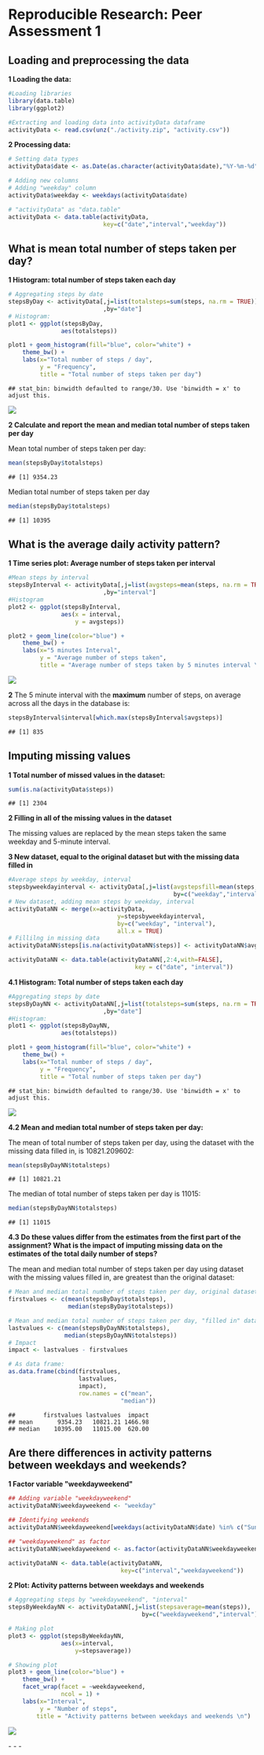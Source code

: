 # Reproducible Research: Peer Assessment 1

## Loading and preprocessing the data

**1 Loading the data:**


```r
#Loading libraries
library(data.table)
library(ggplot2)

#Extracting and loading data into activityData dataframe
activityData <- read.csv(unz("./activity.zip", "activity.csv"))
```

**2 Processing data:**


```r
# Setting data types
activityData$date <- as.Date(as.character(activityData$date),"%Y-%m-%d")

# Adding new columns
# Adding "weekday" column
activityData$weekday <- weekdays(activityData$date)

# "activityData" as "data.table"
activityData <- data.table(activityData,
                           key=c("date","interval","weekday"))
```

## What is mean total number of steps taken per day?

**1 Histogram: total number of steps taken each day**


```r
# Aggregating steps by date
stepsByDay <- activityData[,j=list(totalsteps=sum(steps, na.rm = TRUE))
                           ,by="date"]
# Histogram:
plot1 <- ggplot(stepsByDay,
               aes(totalsteps))

plot1 + geom_histogram(fill="blue", color="white") + 
    theme_bw() + 
    labs(x="Total number of steps / day",
         y = "Frequency",
         title = "Total number of steps taken per day")
```

```
## stat_bin: binwidth defaulted to range/30. Use 'binwidth = x' to adjust this.
```

![](PA1_template_files/figure-html/histogram1-1.png) 

**2 Calculate and report the mean and median total number of steps taken per day**

Mean total number of steps taken per day:


```r
mean(stepsByDay$totalsteps)
```

```
## [1] 9354.23
```

Median total number of steps taken per day 


```r
median(stepsByDay$totalsteps)
```

```
## [1] 10395
```

## What is the average daily activity pattern?

**1 Time series plot: Average number of steps taken per interval**


```r
#Mean steps by interval
stepsByInterval <- activityData[,j=list(avgsteps=mean(steps, na.rm = TRUE))
                           ,by="interval"]
#Histogram
plot2 <- ggplot(stepsByInterval,
               aes(x = interval,
                   y = avgsteps))

plot2 + geom_line(color="blue") +
    theme_bw() +
    labs(x="5 minutes Interval",
         y = "Average number of steps taken",
         title = "Average number of steps taken by 5 minutes interval \n")
```

![](PA1_template_files/figure-html/averagetimeseries-1.png) 

**2** The 5 minute interval with the **maximum** number of steps, on average across all the days in the database is:


```r
stepsByInterval$interval[which.max(stepsByInterval$avgsteps)]
```

```
## [1] 835
```

## Imputing missing values

**1 Total number of missed values in the dataset:** 

```r
sum(is.na(activityData$steps))
```

```
## [1] 2304
```


**2 Filling in all of the missing values in the dataset**

The missing values are replaced by the mean steps taken the same weekday and 5-minute interval.


**3 New dataset, equal to the original dataset but with the missing data filled in**


```r
#Average steps by weekday, interval 
stepsbyweekdayinterval <- activityData[,j=list(avgstepsfill=mean(steps, na.rm = TRUE)),
                                               by=c("weekday","interval")]
# New dataset, adding mean steps by weekday, interval
activityDataNN <- merge(x=activityData,
                               y=stepsbyweekdayinterval,
                               by=c("weekday", "interval"),
                               all.x = TRUE)
# Fillilng in missing data
activityDataNN$steps[is.na(activityDataNN$steps)] <- activityDataNN$avgstepsfill[is.na(activityDataNN$steps)]

activityDataNN <- data.table(activityDataNN[,2:4,with=FALSE],
                                    key = c("date", "interval"))
```

**4.1 Histogram: Total number of steps taken each day**


```r
#Aggregating steps by date
stepsByDayNN <- activityDataNN[,j=list(totalsteps=sum(steps, na.rm = TRUE))
                           ,by="date"]
#Histogram:
plot1 <- ggplot(stepsByDayNN,
               aes(totalsteps))

plot1 + geom_histogram(fill="blue", color="white") + 
    theme_bw() + 
    labs(x="Total number of steps / day",
         y = "Frequency",
         title = "Total number of steps taken per day")
```

```
## stat_bin: binwidth defaulted to range/30. Use 'binwidth = x' to adjust this.
```

![](PA1_template_files/figure-html/histogram2-1.png) 


**4.2 Mean and median total number of steps taken per day:**

The mean of total number of steps taken per day, using the dataset with the missing data filled in, is 10821.209602:


```r
mean(stepsByDayNN$totalsteps)
```

```
## [1] 10821.21
```

The median of total number of steps taken per day is 11015:


```r
median(stepsByDayNN$totalsteps)
```

```
## [1] 11015
```


**4.3 Do these values differ from the estimates from the first part of the assignment? What is the impact of imputing missing data on the estimates of the total daily number of steps?**

The mean and median total number of steps taken per day using dataset with the missing values filled in, are greatest than the original dataset:


```r
# Mean and median total number of steps taken per day, original dataset
firstvalues <- c(mean(stepsByDay$totalsteps),
                 median(stepsByDay$totalsteps))

# Mean and median total number of steps taken per day, "filled in" dataset
lastvalues <- c(mean(stepsByDayNN$totalsteps),
                median(stepsByDayNN$totalsteps))
# Impact
impact <- lastvalues - firstvalues

# As data frame:
as.data.frame(cbind(firstvalues, 
                    lastvalues, 
                    impact),
                    row.names = c("mean",
                                "median"))
```

```
##        firstvalues lastvalues  impact
## mean       9354.23   10821.21 1466.98
## median    10395.00   11015.00  620.00
```


## Are there differences in activity patterns between weekdays and weekends?

**1 Factor variable "weekdayweekend"**


```r
## Adding variable "weekdayweekend"
activityDataNN$weekdayweekend <- "weekday"

## Identifying weekends
activityDataNN$weekdayweekend[weekdays(activityDataNN$date) %in% c("Sunday","Saturday")] <- "weekend"

## "weekdayweekend" as factor
activityDataNN$weekdayweekend <- as.factor(activityDataNN$weekdayweekend)

activityDataNN <- data.table(activityDataNN,
                                key=c("interval","weekdayweekend"))
```


**2 Plot: Activity patterns between weekdays and weekends**


```r
# Aggregating steps by "weekdayweekend", "interval"
stepsByWeekdayNN <- activityDataNN[,j=list(stepsaverage=mean(steps)),
                                      by=c("weekdayweekend","interval")]

# Making plot
plot3 <- ggplot(stepsByWeekdayNN,
               aes(x=interval,
                   y=stepsaverage))

# Showing plot
plot3 + geom_line(color="blue") +
    theme_bw() +
    facet_wrap(facet = ~weekdayweekend,
               ncol = 1) +
    labs(x="Interval",
         y = "Number of steps",
        title = "Activity patterns between weekdays and weekends \n")
```

![](PA1_template_files/figure-html/plotactivitypatterns-1.png) 

\- - -

